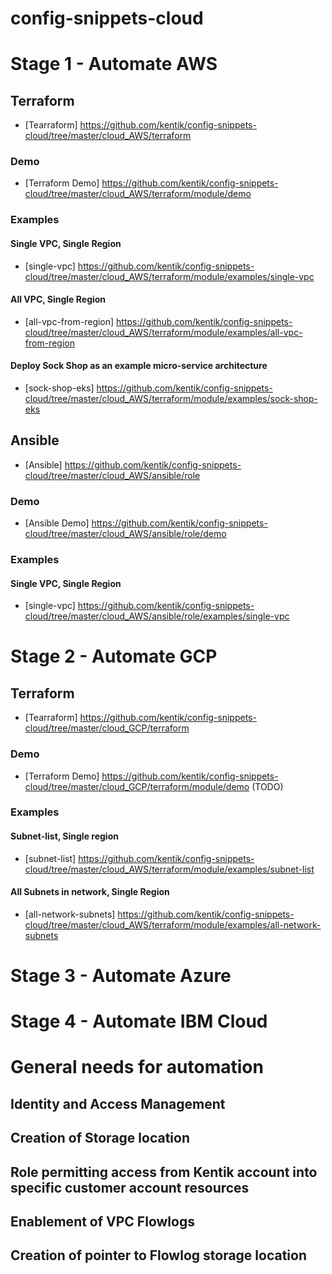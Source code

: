 # config-snippets-cloud

# Stage 1 - Automate AWS
## Terraform
* [Tearraform] https://github.com/kentik/config-snippets-cloud/tree/master/cloud_AWS/terraform
### Demo
* [Terraform Demo] https://github.com/kentik/config-snippets-cloud/tree/master/cloud_AWS/terraform/module/demo
### Examples
#### Single VPC, Single Region
* [single-vpc] https://github.com/kentik/config-snippets-cloud/tree/master/cloud_AWS/terraform/module/examples/single-vpc
#### All VPC, Single Region
* [all-vpc-from-region] https://github.com/kentik/config-snippets-cloud/tree/master/cloud_AWS/terraform/module/examples/all-vpc-from-region 
#### Deploy Sock Shop as an example micro-service architecture
* [sock-shop-eks] https://github.com/kentik/config-snippets-cloud/tree/master/cloud_AWS/terraform/module/examples/sock-shop-eks

## Ansible
* [Ansible] https://github.com/kentik/config-snippets-cloud/tree/master/cloud_AWS/ansible/role
### Demo
* [Ansible Demo] https://github.com/kentik/config-snippets-cloud/tree/master/cloud_AWS/ansible/role/demo
### Examples
#### Single VPC, Single Region
* [single-vpc] https://github.com/kentik/config-snippets-cloud/tree/master/cloud_AWS/ansible/role/examples/single-vpc


# Stage 2 - Automate GCP
## Terraform
* [Tearraform] https://github.com/kentik/config-snippets-cloud/tree/master/cloud_GCP/terraform
### Demo
* [Terraform Demo] https://github.com/kentik/config-snippets-cloud/tree/master/cloud_GCP/terraform/module/demo (TODO)
### Examples
#### Subnet-list, Single region
* [subnet-list] https://github.com/kentik/config-snippets-cloud/tree/master/cloud_AWS/terraform/module/examples/subnet-list
#### All Subnets in network, Single Region
* [all-network-subnets] https://github.com/kentik/config-snippets-cloud/tree/master/cloud_AWS/terraform/module/examples/all-network-subnets

# Stage 3 - Automate Azure

# Stage 4 - Automate IBM Cloud

# General needs for automation
## Identity and Access Management
## Creation of Storage location
## Role permitting access from Kentik account into specific customer account resources
## Enablement of VPC Flowlogs
## Creation of pointer to Flowlog storage location
